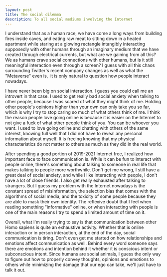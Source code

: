 ```yaml
---
layout: post
title: The social dilemma
description: To all social mediums involving the Internet
---
```

I understand that as a human race, we have come a long ways from building fires inside caves, and eating raw meat to sitting down in a heated apartment while staring at a glowing rectangle intangibly interacting supposedly with other humans through an imaginary medium that we have created through electrical currents, but what are we gaining from all this? We as humans crave social connections with other humans, but is it still meaningful interaction even through a screen? I guess with all this chaos surrounding Twitter's recent company changes as well as what the "Metaverse" even is,  it is only natural to question how people interact nowadays.

I have never been big on social interaction. I guess you could call me an introvert in that case. I used to get really bad social anxiety when talking to other people, because I was scared of what they might think of me. Holding other people's opinions higher than your own can only take you so far, which is why I try to stop caring so much of what others think of me. I think the reason people love going online is because it is easier on the Internet to not give a fuck of what other people think of you. You can be whoever you want. I used to love going online and chatting with others of the same interest, knowing full well that I did not have to reveal any personal information about myself. It is freeing knowing that my physical characteristics do not matter to others as much as they did in the real world.

After spending a good portion of 2019-2021 Internet free, I realized how important face to face communication is. While it can be fun to interact with people online, there's something about talking to someone in real life that makes talking to people more worthwhile. Don't get me wrong, I still have a great deal of social anxiety, and while I like interacting with people, I don't have a lot of close friends. I also get really exhausted after talking to strangers. But I guess my problem with the Internet nowadays is the constant spread of misinformation, the selection bias that comes with the algorithms of social media, and the toxicity of some people because they are able to mask their own identity. The reflexive doubt that I feel when reading something "informative" online, or when interacting with people is one of the main reasons I try to spend a limited amount of time on it.

Overall, what I'm really trying to say is that communication between other Homo sapiens is quite an exhaustive activity. Whether that is online interaction or in person interaction, at the end of the day, social communication is tiring. Don't even get me started on how relationships and emotions affect communication as well. Behind every word someone says there are emotions and intention behind it whether it is conscious intent or subconscious intent. Since humans are social animals, I guess the only way to figure out how to properly convey thoughts, opinions and emotions to others while minimizing the damage that our ego can take, we'll just have to talk it out.